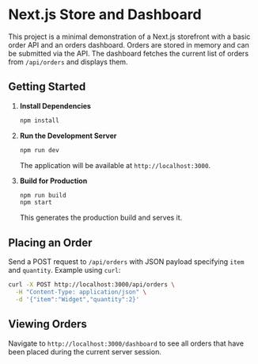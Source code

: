 # Next.js Store and Dashboard

This project is a minimal demonstration of a Next.js storefront with a basic order API and an orders dashboard. Orders are stored in memory and can be submitted via the API. The dashboard fetches the current list of orders from `/api/orders` and displays them.

## Getting Started

1. **Install Dependencies**

   ```bash
   npm install
   ```

2. **Run the Development Server**

   ```bash
   npm run dev
   ```

   The application will be available at `http://localhost:3000`.

3. **Build for Production**

   ```bash
   npm run build
   npm start
   ```

   This generates the production build and serves it.

## Placing an Order

Send a POST request to `/api/orders` with JSON payload specifying `item` and `quantity`. Example using `curl`:

```bash
curl -X POST http://localhost:3000/api/orders \
  -H "Content-Type: application/json" \
  -d '{"item":"Widget","quantity":2}'
```

## Viewing Orders

Navigate to `http://localhost:3000/dashboard` to see all orders that have been placed during the current server session.

